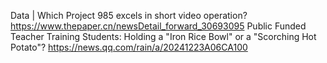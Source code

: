 Data | Which Project 985 excels in short video operation? https://www.thepaper.cn/newsDetail_forward_30693095
Public Funded Teacher Training Students: Holding a "Iron Rice Bowl" or a "Scorching Hot Potato"? https://news.qq.com/rain/a/20241223A06CA100

